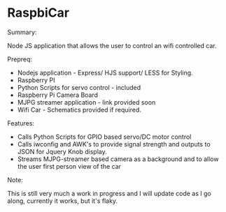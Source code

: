 RaspbiCar
=========

Summary:

Node JS application that allows the user to control an wifi controlled car.

Prepreq:

- Nodejs application - Express/ HJS support/ LESS for Styling.
- Raspberry PI
- Python Scripts for servo control - included
- Raspberry Pi Camera Board
- MJPG streamer application - link provided soon
- Wifi Car - Schematics provided if required.

Features:

- Calls Python Scripts for GPIO based servo/DC motor control
- Calls iwconfig and AWK's to provide signal strength and outputs to JSON for Jquery Knob display.
- Streams MJPG-streamer based camera as a background and to allow the user first person view of the car

Note:

This is still very much a work in progress and I will update code as I go along, currently it works, but it's flaky.
